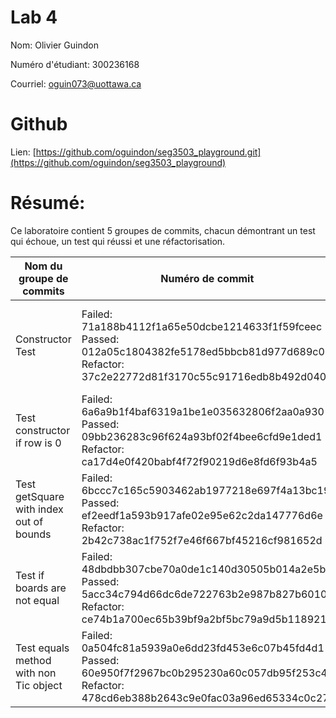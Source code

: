 # Lab 4
Nom: Olivier Guindon

Numéro d'étudiant: 300236168

Courriel: oguin073@uottawa.ca

# Github
Lien: [https://github.com/oguindon/seg3503_playground.git](https://github.com/oguindon/seg3503_playground)


# Résumé:

Ce laboratoire contient 5 groupes de commits, chacun démontrant un test qui échoue, un test qui réussi et une réfactorisation.

| Nom du groupe de commits | Numéro de commit | Description |
| --- | --- | --- |
| Constructor Test | Failed: 71a188b4112f1a65e50dcbe1214633f1f59fceec <br> Passed: 012a05c1804382fe5178ed5bbcb81d977d689c02 <br> Refactor: 37c2e22772d81f3170c55c91716edb8b492d0405 | Ce groupe de commits a pour but de tester la fonctionnalité du constructeur. ![constructor_initial_code](../screenshots/test_constructor_initial_code.png) ![constructor_initial_test_code](../screenshots/test_constructor_initial_test_code.png)|
| Test constructor if row is 0 | Failed: 6a6a9b1f4baf6319a1be1e035632806f2aa0a930 <br> Passed: 09bb236283c96f624a93bf02f4bee6cfd9e1ded1 <br> Refactor: ca17d4e0f420babf4f72f90219d6e8fd6f93b4a5 | |
| Test getSquare with index out of bounds | Failed: 6bccc7c165c5903462ab1977218e697f4a13bc19 <br> Passed: ef2eedf1a593b917afe02e95e62c2da147776d6e <br> Refactor: 2b42c738ac1f752f7e46f667bf45216cf981652d | |
| Test if boards are not equal | Failed: 48dbdbb307cbe70a0de1c140d30505b014a2e5b7 <br> Passed: 5acc34c794d66dc6de722763b2e987b827b6010e <br> Refactor: ce74b1a700ec65b39bf9a2bf5bc79a9d5b118921 | |
| Test equals method with non Tic object | Failed: 0a504fc81a5939a0e6dd23fd453e6c07b45fd4d1 <br> Passed: 60e950f7f2967bc0b295230a60c057db95f253c4 <br> Refactor: 478cd6eb388b2643c9e0fac03a96ed65334c0c27 | |
